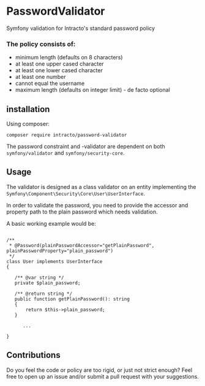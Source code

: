 # PasswordValidator
Symfony validation for Intracto's standard password policy

### The policy consists of:
- minimum length (defaults on 8 characters)
- at least one upper cased character
- at least one lower cased character
- at least one number
- cannot equal the username
- maximum length (defaults on integer limit) - de facto optional

## installation

Using composer:

```
composer require intracto/password-validator
```

The password constraint and -validator are dependent on both `symfony/validator` and `symfony/security-core`.


## Usage

The validator is designed as a class validator on an entity implementing the `Symfony\Component\Security\Core\User\UserInterface`.

In order to validate the password, you need to provide the accessor and property path to the plain password which needs validation.

A basic working example would be:


```

/**
 * @Password(plainPasswordAccessor="getPlainPassword", plainPasswordProperty="plain_password")
 */
class User implements UserInterface
{

   /** @var string */
   private $plain_password;
    
   /** @return string */
   public function getPlainPassword(): string
   {
       return $this->plain_password;
   }
      
      ...

}
```

## Contributions

Do you feel the code or policy are too rigid, or just not strict enough? Feel free to open up an issue and/or submit a pull request with your suggestions.
